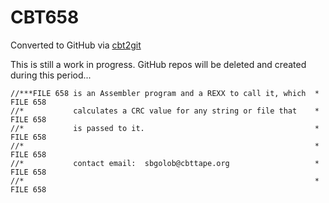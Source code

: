 # CBT658
Converted to GitHub via [cbt2git](https://github.com/wizardofzos/cbt2git)

This is still a work in progress. GitHub repos will be deleted and created during this period...

```
//***FILE 658 is an Assembler program and a REXX to call it, which  *   FILE 658
//*           calculates a CRC value for any string or file that    *   FILE 658
//*           is passed to it.                                      *   FILE 658
//*                                                                 *   FILE 658
//*           contact email:  sbgolob@cbttape.org                   *   FILE 658
//*                                                                 *   FILE 658
```
